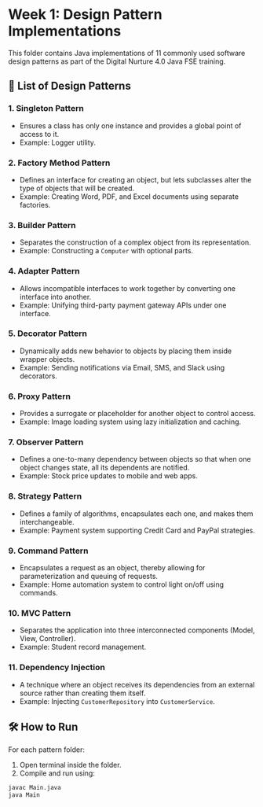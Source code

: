 # Week 1: Design Pattern Implementations

This folder contains Java implementations of 11 commonly used software design patterns as part of the Digital Nurture 4.0 Java FSE training.

## 📘 List of Design Patterns

### 1. Singleton Pattern
- Ensures a class has only one instance and provides a global point of access to it.
- Example: Logger utility.

### 2. Factory Method Pattern
- Defines an interface for creating an object, but lets subclasses alter the type of objects that will be created.
- Example: Creating Word, PDF, and Excel documents using separate factories.

### 3. Builder Pattern
- Separates the construction of a complex object from its representation.
- Example: Constructing a `Computer` with optional parts.

### 4. Adapter Pattern
- Allows incompatible interfaces to work together by converting one interface into another.
- Example: Unifying third-party payment gateway APIs under one interface.

### 5. Decorator Pattern
- Dynamically adds new behavior to objects by placing them inside wrapper objects.
- Example: Sending notifications via Email, SMS, and Slack using decorators.

### 6. Proxy Pattern
- Provides a surrogate or placeholder for another object to control access.
- Example: Image loading system using lazy initialization and caching.

### 7. Observer Pattern
- Defines a one-to-many dependency between objects so that when one object changes state, all its dependents are notified.
- Example: Stock price updates to mobile and web apps.

### 8. Strategy Pattern
- Defines a family of algorithms, encapsulates each one, and makes them interchangeable.
- Example: Payment system supporting Credit Card and PayPal strategies.

### 9. Command Pattern
- Encapsulates a request as an object, thereby allowing for parameterization and queuing of requests.
- Example: Home automation system to control light on/off using commands.

### 10. MVC Pattern
- Separates the application into three interconnected components (Model, View, Controller).
- Example: Student record management.

### 11. Dependency Injection
- A technique where an object receives its dependencies from an external source rather than creating them itself.
- Example: Injecting `CustomerRepository` into `CustomerService`.

## 🛠️ How to Run

For each pattern folder:
1. Open terminal inside the folder.
2. Compile and run using:

```bash
javac Main.java
java Main
